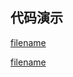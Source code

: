 <h2>代码演示</h2>

<div class="container-demo-main">

<div class="container-demo-left">

[filename](../../src/tag.html ':include :type=code  :fragment=htmldemo')

</div>

<div class="container-demo-right">

[filename](../../src/tag.html ':include width=375 height=667')

</div>